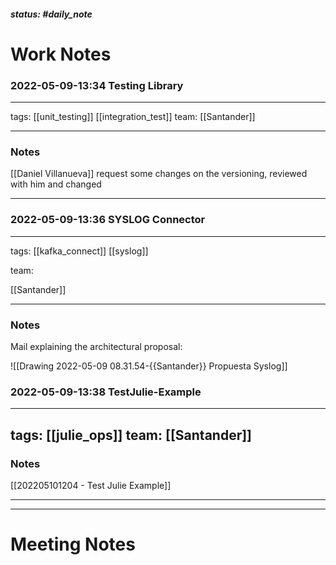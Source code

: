 ##### status: #daily_note 

# Work Notes



### 2022-05-09-13:34 Testing Library

---

tags:
[[unit_testing]] [[integration_test]]
team:
[[Santander]] 

---

### Notes

[[Daniel Villanueva]] request some changes on the versioning, reviewed with him and changed

---



### 2022-05-09-13:36 SYSLOG Connector

---

tags:
[[kafka_connect]] [[syslog]]

team:

[[Santander]] 

---
### Notes

Mail explaining the architectural proposal:

![[Drawing 2022-05-09 08.31.54-{{Santander}} Propuesta Syslog]]



### 2022-05-09-13:38 TestJulie-Example

---

tags:
[[julie_ops]]
team:
[[Santander]]
---

### Notes

[[202205101204 - Test Julie Example]]


---
---
# Meeting Notes
